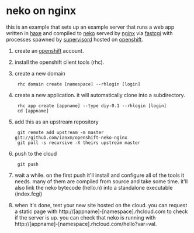 neko on nginx
=============

this is an example that sets up an example server that runs a web app
written in [haxe](http://haxe.org) and compiled to
[neko](http://nekovm.org) served by [nginx](http://nginx.org) via
[fastcgi](http://fastcgi.com) with processes spawned by
[supervisord](http://supervisord.org) hosted on
[openshift](http://openshift.redhat.com).

1. create an [openshift](http://openshift.redhat.com) account.

2. install the openshift client tools (rhc).

3. create a new domain

        rhc domain create [namespace] --rhlogin [login]

4. create a new application.  it will automatically clone into a subdirectory.

        rhc app create [appname] --type diy-0.1 --rhlogin [login]
        cd [appname]

5. add this as an upstream repository

        git remote add upstream -m master git://github.com/ianxm/openshift-neko-nginx
        git pull -s recursive -X theirs upstream master

6. push to the cloud
   
        git push

7. wait a while.  on the first push it'll install and configure all of
   the tools it needs.  many of them are compiled from source and take
   some time.  it'll also link the neko bytecode (hello.n) into a
   standalone executable (index.fcgi)

8. when it's done, test your new site hosted on the cloud.  you can
   request a static page with http://[appname]-[namespace].rhcloud.com
   to check if the server is up.  you can check that neko is running
   with http://[appname]-[namespace].rhcloud.com/hello?var=val.
